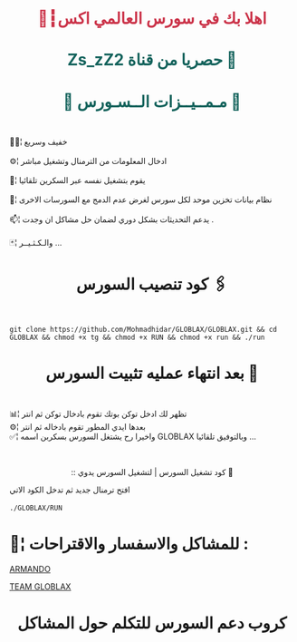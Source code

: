 # <p align="center" style="color:#cb3349" >🎁┇اهلا بك في سورس العالمي اكس

# <p align="center" style="color: #14635c;" > Zs_zZ2 حصريا من قناة  📡



# <p align="center" style="color: #14635c;" >📝 مـمــيــزات الــسـورس 📝
 
<br>🚴🏼¦ خفيف وسريع <br>
<br>⚙️¦ ادخال المعلومات من الترمنال وتشغيل مباشر <br>
<br>🔅¦ يقوم بتشغيل نفسه عبر السكرين تلقائيا<br>
<br>🔹¦ نظام بيانات تخزين موحد لكل سورس لغرض عدم الدمج مع السورسات الاخرى <br>
<br>📫¦ يدعم التحديثات بشكل دوري لضمان حل مشاكل ان وجدت . <br>
<br>🃏¦ والـكـثـيــر ... <br>


# <p align="center"> كود تنصيب السورس 🖇

<br>`git clone https://github.com/Mohmadhidar/GLOBLAX/GLOBLAX.git && cd GLOBLAX && chmod +x tg && chmod +x RUN && chmod +x run && ./run`

# <p align="center"> بعد انتهاء عمليه تثبيت السورس 🚸


 <br> 📊¦ تظهر لك ادخل توكن بوتك تقوم بادخال توكن ثم انتر
 <br> ⚙️¦ بعدها ايدي المطور تقوم بادخاله ثم انتر
 <br> ✅¦ واخيرا رح يشتغل السورس بسكربن اسمه GLOBLAX وبالتوفيق تلقائيا ...

<br>
 <p align="center"> :: كود تشغيل السورس | لتشغيل السورس يدوي 📛
 
افتح ترمنال جديد ثم تدخل الكود الاتي <br>
 <br>  `./GLOBLAX/RUN`

#  💬¦ للمشاكل والاسفسار والاقتراحات :
  
  [ARMANDO](https://telegram.me/DD444) <br>
  
  
[ TEAM GLOBLAX ](https://telegram.me/Zs_zZ2) <br>

# <p align="center"> كروب دعم السورس للتكلم حول المشاكل

  
